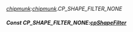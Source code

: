 _[chipmunk](../../modules/chipmunk/chipmunk-module.md):[chipmunk](../../modules/chipmunk/chipmunk-module.md).CP\_SHAPE\_FILTER\_NONE_
##### Const CP\_SHAPE\_FILTER\_NONE:[cpShapeFilter](../../modules/chipmunk/chipmunk-cpshapefilter.md)
